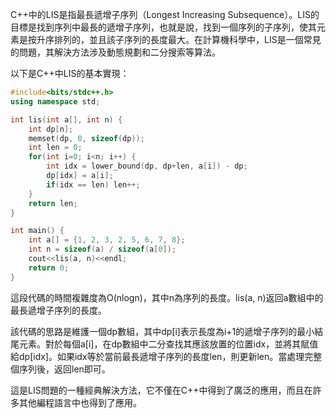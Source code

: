 C++中的LIS是指最長遞增子序列（Longest Increasing Subsequence）。LIS的目標是找到序列中最長的遞增子序列，也就是說，找到一個序列的子序列，使其元素是按升序排列的，並且該子序列的長度最大。在計算機科學中，LIS是一個常見的問題，其解決方法涉及動態規劃和二分搜索等算法。

以下是C++中LIS的基本實現：

```c++
#include<bits/stdc++.h>
using namespace std;

int lis(int a[], int n) {
    int dp[n];
    memset(dp, 0, sizeof(dp));
    int len = 0;
    for(int i=0; i<n; i++) {
        int idx = lower_bound(dp, dp+len, a[i]) - dp;
        dp[idx] = a[i];
        if(idx == len) len++;
    }
    return len;
}

int main() {
    int a[] = {1, 2, 3, 2, 5, 6, 7, 8};
    int n = sizeof(a) / sizeof(a[0]);
    cout<<lis(a, n)<<endl;
    return 0;
}

```

這段代碼的時間複雜度為O(nlogn)，其中n為序列的長度。lis(a, n)返回a數組中的最長遞增子序列的長度。

該代碼的思路是維護一個dp數組，其中dp[i]表示長度為i+1的遞增子序列的最小結尾元素。對於每個a[i]，在dp數組中二分查找其應該放置的位置idx，並將其賦值給dp[idx]。如果idx等於當前最長遞增子序列的長度len，則更新len。當處理完整個序列後，返回len即可。

這是LIS問題的一種經典解決方法，它不僅在C++中得到了廣泛的應用，而且在許多其他編程語言中也得到了應用。
